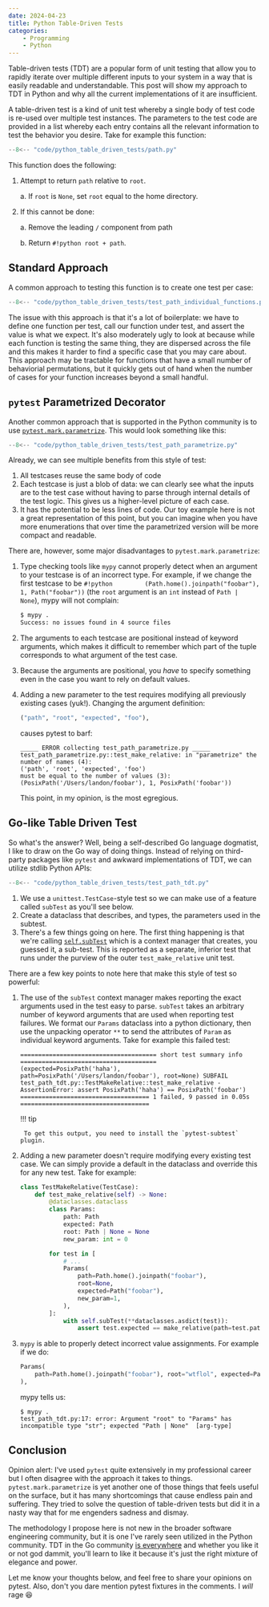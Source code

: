 ```yaml
---
date: 2024-04-23
title: Python Table-Driven Tests
categories:
    - Programming
    - Python
---
```


Table-driven tests (TDT) are a popular form of unit testing that allow you to rapidly iterate over multiple different inputs to your system in a way that is easily readable and understandable. This post will show my approach to TDT in Python and why all the current implementations of it are insufficient.

<!-- more -->

A table-driven test is a kind of unit test whereby a single body of test code is re-used over multiple test instances. The parameters to the test code are provided in a list whereby each entry contains all the relevant information to test the behavior you desire. Take for example this function:

```python title="path.py" linenums="1"
--8<-- "code/python_table_driven_tests/path.py"
```

This function does the following:

1. Attempt to return `path` relative to `root`.

    a. If `root` is `None`, set `root` equal to the home directory.

3. If this cannot be done:
   
    a. Remove the leading `/` component from path

    b. Return `#!python root + path`.

## Standard Approach

A common approach to testing this function is to create one test per case:

```python title="test_path_individual_functions.py" linenums="1"
--8<-- "code/python_table_driven_tests/test_path_individual_functions.py"
```

The issue with this approach is that it's a lot of boilerplate: we have to define one function per test, call our function under test, and assert the value is what we expect. It's also moderately ugly to look at because while each function is testing the same thing, they are dispersed across the file and this makes it harder to find a specific case that you may care about. This approach may be tractable for functions that have a small number of behaviorial permutations, but it quickly gets out of hand when the number of cases for your function increases beyond a small handful.

## `pytest` Parametrized Decorator

Another common approach that is supported in the Python community is to use [`pytest.mark.parametrize`](https://docs.pytest.org/en/7.0.x/how-to/parametrize.html). This would look something like this:


```python title="test_path_parametrize.py" linenums="1"
--8<-- "code/python_table_driven_tests/test_path_parametrize.py"
```

Already, we can see multiple benefits from this style of test:

1. All testcases reuse the same body of code
2. Each testcase is just a blob of data: we can clearly see what the inputs are to the test case without having to parse through internal details of the test logic. This gives us a higher-level picture of each case.
3. It has the potential to be less lines of code. Our toy example here is not a great representation of this point, but you can imagine when you have more enumerations that over time the parametrized version will be more compact and readable.

There are, however, some major disadvantages to `pytest.mark.parametrize`:

1. Type checking tools like `mypy` cannot properly detect when an argument to your testcase is of an incorrect type. For example, if we change the first testcase to be `#!python         (Path.home().joinpath("foobar"), 1, Path("foobar"))` (the `root` argument is an `int` instead of `Path | None`), mypy will not complain:
    ```bash
    $ mypy .
    Success: no issues found in 4 source files
    ```
1. The arguments to each testcase are positional instead of keyword arguments, which makes it difficult to remember which part of the tuple corresponds to what argument of the test case.
1. Because the arguments are positional, you _have_ to specify something even in the case you want to rely on default values.
1. Adding a new parameter to the test requires modifying all previously existing cases (yuk!). Changing the argument definition:
    ```python
    ("path", "root", "expected", "foo"),
    ```

    causes pytest to barf:

    ```
    _____ ERROR collecting test_path_parametrize.py _____
    test_path_parametrize.py::test_make_relative: in "parametrize" the number of names (4):
    ('path', 'root', 'expected', 'foo')
    must be equal to the number of values (3):
    (PosixPath('/Users/landon/foobar'), 1, PosixPath('foobar'))
    ```

    This point, in my opinion, is the most egregious.

## Go-like Table Driven Test

So what's the answer? Well, being a self-described Go language dogmatist, I like to draw on the Go way of doing things. Instead of relying on third-party packages like `pytest` and awkward implementations of TDT, we can utilize stdlib Python APIs:

```python title="test_path_tdt.py" linenums="1"
--8<-- "code/python_table_driven_tests/test_path_tdt.py"
```

1. We use a `unittest.TestCase`-style test so we can make use of a feature called `subTest` as you'll see below.
2. Create a dataclass that describes, and types, the parameters used in the subtest.
3. There's a few things going on here. The first thing happening is that we're calling [`self.subTest`](https://docs.python.org/3/library/unittest.html#unittest.TestCase.subTest) which is a context manager that creates, you guessed it, a sub-test. This is reported as a separate, inferior test that runs under the purview of the outer `test_make_relative` unit test.
    
There are a few key points to note here that make this style of test so powerful:

1. The use of the `subTest` context manager makes reporting the exact arguments used in the test easy to parse. `subTest` takes an arbitrary number of keyword arguments that are used when reporting test failures. We format our `Params` dataclass into a python dictionary, then use the unpacking operator `**` to send the attributes of `Param` as individual keyword arguments. Take for example this failed test:

    ```
    ====================================== short test summary info ======================================
    (expected=PosixPath('haha'), path=PosixPath('/Users/landon/foobar'), root=None) SUBFAIL test_path_tdt.py::TestMakeRelative::test_make_relative - AssertionError: assert PosixPath('haha') == PosixPath('foobar')
    ==================================== 1 failed, 9 passed in 0.05s ====================================
    ```

    !!! tip
    
        To get this output, you need to install the `pytest-subtest` plugin.

2. Adding a new parameter doesn't require modifying every existing test case. We can simply provide a default in the dataclass and override this for any new test. Take for example:

    ```python
    class TestMakeRelative(TestCase): 
        def test_make_relative(self) -> None:
            @dataclasses.dataclass
            class Params:
                path: Path
                expected: Path
                root: Path | None = None
                new_param: int = 0

            for test in [
                # ...
                Params(
                    path=Path.home().joinpath("foobar"), 
                    root=None, 
                    expected=Path("foobar"), 
                    new_param=1,
                ),
            ]:
                with self.subTest(**dataclasses.asdict(test)):
                    assert test.expected == make_relative(path=test.path, root=test.root)
    ```

3. `mypy` is able to properly detect incorrect value assignments. For example if we do:

    ```python
    Params(
        path=Path.home().joinpath("foobar"), root="wtflol", expected=Path("foobar")
    ),
    ```

    mypy tells us:

    ```shell
    $ mypy .
    test_path_tdt.py:17: error: Argument "root" to "Params" has incompatible type "str"; expected "Path | None"  [arg-type]
    ```

## Conclusion

Opinion alert: I've used `pytest` quite extensively in my professional career but I often disagree with the approach it takes to things. `pytest.mark.parametrize` is yet another one of those things that feels useful on the surface, but it has many shortcomings that cause endless pain and suffering. They tried to solve the question of table-driven tests but did it in a nasty way that for me engenders sadness and dismay. 

The methodology I propose here is not new in the broader software engineering community, but it is one I've rarely seen utilized in the Python community. TDT in the Go community [is everywhere](https://dave.cheney.net/2019/05/07/prefer-table-driven-tests) and whether you like it or not god dammit, you'll learn to like it because it's just the right mixture of elegance and power.

Let me know your thoughts below, and feel free to share your opinions on pytest. Also, don't you dare mention pytest fixtures in the comments. I _will_ rage :laughing:
